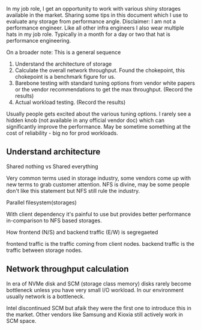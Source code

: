 In my job role, I get an opportunity to work with various shiny storages available in the market. Sharing some tips in this document which I use to evaluate any storage from performance angle. Disclaimer: I am not a performance engineer. Like all other infra engineers I also wear multiple hats in my job role. Typically in a month for a day or two that hat is performance engineering. 

On a broader note: This is a general sequence

1) Understand the architecture of storage
2) Calculate the overall network throughput. Found the chokepoint, this chokepoint is a benchmark figure for us. 
3) Barebone testing with standard tuning options from vendor white papers or the vendor recommendations to get the max throughput. (Record the results)
4) Actual workload testing. (Record the results)

Usually people gets excited about the various tuning options. I rarely see a hidden knob (not available in any official vendor doc) which can significantly improve the performance. May be sometime something at the cost of reliability - big no for prod workloads. 


## Understand architecture

Shared nothing vs Shared everything

Very common terms used in storage industry, some vendors come up with new terms to grab customer attention. NFS is divine, may be some people don't like this statement but NFS still rule the industry. 

Parallel filesystem(storages)

With client dependency it's painful to use but provides better performance in-comparison to NFS based storages.

How frontend (N/S) and backend traffic (E/W) is segregaeted 

frontend traffic is the traffic coming from client nodes. 
backend traffic is the traffic between storage nodes.

## Network throughput calculation

In era of NVMe disk and SCM (storage class memory) disks rarely become bottleneck unless you have very small I/O workload. In our environment usually network is a bottleneck. 

Intel discontinued SCM but afaik they were the first one to introduce this in the market. Other vendors like Samsung and Kioxia still actively work in SCM space. 



